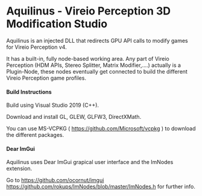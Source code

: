 # Aquilinus - Vireio Perception 3D Modification Studio

Aquilinus is an injected DLL that redirects GPU API calls to modify games for Vireio Perception v4. 

It has a built-in, fully node-based working area. Any part of Vireio Perception (HDM APIs, Stereo Splitter, Matrix Modifier,....) actually is a Plugin-Node, these nodes eventually get connected to build the different Vireio Perception game profiles.

#### Build Instructions

Build using Visual Studio 2019 (C++).

Download and install GL, GLEW, GLFW3, DirectXMath.

You can use MS-VCPKG ( https://github.com/Microsoft/vcpkg ) to download the different packages.

#### Dear ImGui

Aquilinus uses Dear ImGui grapical user interface and the ImNodes extension.

Go to 
https://github.com/ocornut/imgui
https://github.com/rokups/ImNodes/blob/master/ImNodes.h
for further info.